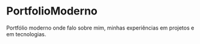 # PortfolioModerno
 Portfólio moderno onde falo sobre mim, minhas experiências em projetos e em tecnologias.
